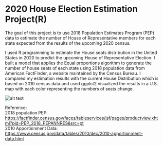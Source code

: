 # **2020 House Election Estimation Project(R)**



The goal of this project is to use 2018 Population Estimates Program (PEP) data to estimate the number of House of Representative members for each state expected from the results of the upcoming 2020 census.


 I used R programming to estimate the House seats distribution in the United States in 2020 to predict the upcoming House of Representative Election. I built a model that applies the Equal proportions algorithm to generate the number of house seats of each state using 2018 population data from American FactFinder, a website maintained by the Census Bureau. I compared my estimation results with the current House Distribution which is based on 2010 census data and used ggplot2 visualized the results in a U.S. map with each color representing the numbers of seats change.  

![alt text](https://github.com/Bommi95/BYGB7990/blob/master/Rplot.png)

Reference:  
2018 population PEP:  
https://factfinder.census.gov/faces/tableservices/jsf/pages/productview.xhtml?pid=PEP_2018_PEPANNRES&src=pt  
2010 Apportionment Data:   
https://www.census.gov/data/tables/2010/dec/2010-apportionment-data.html  
